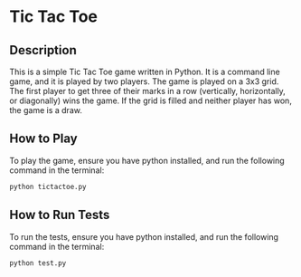 # Tic Tac Toe #
## Description ##
This is a simple Tic Tac Toe game written in Python. It is a command line game, and it is played by two players. The game is played on a 3x3 grid. The first player to get three of their marks in a row (vertically, horizontally, or diagonally) wins the game. If the grid is filled and neither player has won, the game is a draw.

## How to Play ##
To play the game, ensure you have python installed, and run the following command in the terminal:
```bash
python tictactoe.py
```

## How to Run Tests ##
To run the tests, ensure you have python installed, and run the following command in the terminal:
```bash
python test.py
```